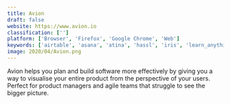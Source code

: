 ```yaml
---
title: Avion
draft: false 
website: https://www.avion.io
classification: ['']
platform: ['Browser', 'Firefox', 'Google Chrome', 'Web']
keywords: ['airtable', 'asana', 'atina', 'hassl', 'iris', 'learn_anything', 'mind_map_by_realtimeboard', 'mindnode', 'miro', 'productplan', 'sqad', 'storiesonboard', 'targetprocess', 'text_2_mind_map', 'transno', 'whimsical_mind_maps', 'wizeline_roadmap', 'productboard']
image: 2020/04/Avion.png
---
```

Avion helps you plan and build software more effectively by giving you a way to visualise your entire product from the perspective of your users. Perfect for product managers and agile teams that struggle to see the bigger picture.